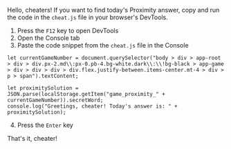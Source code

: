 Hello, cheaters! If you want to find today's Proximity answer, copy and run the code in the ```cheat.js``` file in your browser's DevTools.

1. Press the ```F12``` key to open DevTools
2. Open the Console tab
3. Paste the code snippet from the ```cheat.js``` file in the Console
```
let currentGameNumber = document.querySelector("body > div > app-root > div > div.px-2.md\\:px-0.pb-4.bg-white.dark\\:\\!bg-black > app-game > div > div > div > div.flex.justify-between.items-center.mt-4 > div > p > span").textContent;

let proximitySolution = JSON.parse(localStorage.getItem("game_proximity_" + currentGameNumber)).secretWord;
console.log("Greetings, cheater! Today's answer is: " + proximitySolution);
```
4. Press the ```Enter``` key

That's it, cheater!

